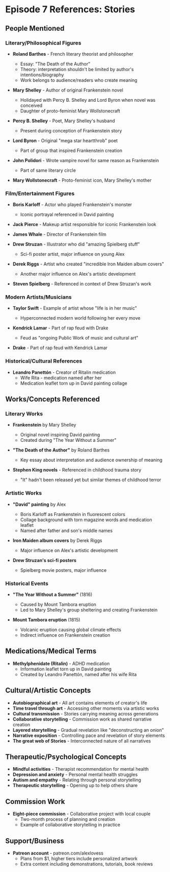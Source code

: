 # Episode 7 References: Stories

## People Mentioned

### Literary/Philosophical Figures
- **Roland Barthes** - French literary theorist and philosopher
  - Essay: "The Death of the Author"
  - Theory: interpretation shouldn't be limited by author's intentions/biography
  - Work belongs to audience/readers who create meaning

- **Mary Shelley** - Author of original Frankenstein novel
  - Holidayed with Percy B. Shelley and Lord Byron when novel was conceived
  - Daughter of proto-feminist Mary Wollstonecraft

- **Percy B. Shelley** - Poet, Mary Shelley's husband
  - Present during conception of Frankenstein story

- **Lord Byron** - Original "mega star heartthrob" poet
  - Part of group that inspired Frankenstein creation

- **John Polidori** - Wrote vampire novel for same reason as Frankenstein
  - Part of same literary circle

- **Mary Wollstonecraft** - Proto-feminist icon, Mary Shelley's mother

### Film/Entertainment Figures
- **Boris Karloff** - Actor who played Frankenstein's monster
  - Iconic portrayal referenced in David painting

- **Jack Pierce** - Makeup artist responsible for iconic Frankenstein look

- **James Whale** - Director of Frankenstein film

- **Drew Struzan** - Illustrator who did "amazing Spielberg stuff"
  - Sci-fi poster artist, major influence on young Alex

- **Derek Riggs** - Artist who created "incredible Iron Maiden album covers"
  - Another major influence on Alex's artistic development

- **Steven Spielberg** - Referenced in context of Drew Struzan's work

### Modern Artists/Musicians
- **Taylor Swift** - Example of artist whose "life is in her music"
  - Hyperconnected modern world following her every move

- **Kendrick Lamar** - Part of rap feud with Drake
  - Feud as "ongoing Public Work of music and cultural art"

- **Drake** - Part of rap feud with Kendrick Lamar

### Historical/Cultural References
- **Leandro Panettón** - Creator of Ritalin medication
  - Wife Rita - medication named after her
  - Medication leaflet torn up in David painting collage

## Works/Concepts Referenced

### Literary Works
- **Frankenstein** by Mary Shelley
  - Original novel inspiring David painting
  - Created during "The Year Without a Summer"

- **"The Death of the Author"** by Roland Barthes
  - Key essay about interpretation and audience ownership of meaning

- **Stephen King novels** - Referenced in childhood trauma story
  - "It" hadn't been released yet but similar themes of childhood terror

### Artistic Works
- **"David" painting** by Alex
  - Boris Karloff as Frankenstein in fluorescent colors
  - Collage background with torn magazine words and medication leaflet
  - Named after father and son's middle names

- **Iron Maiden album covers** by Derek Riggs
  - Major influence on Alex's artistic development

- **Drew Struzan's sci-fi posters**
  - Spielberg movie posters, major influence

### Historical Events
- **"The Year Without a Summer"** (1816)
  - Caused by Mount Tambora eruption
  - Led to Mary Shelley's group sheltering and creating Frankenstein

- **Mount Tambora eruption** (1815)
  - Volcanic eruption causing global climate effects
  - Indirect influence on Frankenstein creation

## Medications/Medical Terms
- **Methylphenidate (Ritalin)** - ADHD medication
  - Information leaflet torn up in David painting
  - Created by Leandro Panettón, named after his wife Rita

## Cultural/Artistic Concepts
- **Autobiographical art** - All art contains elements of creator's life
- **Time travel through art** - Accessing other moments via artistic works
- **Cultural transmission** - Stories carrying meaning across generations
- **Collaborative storytelling** - Commission work as shared narrative creation
- **Layered storytelling** - Gradual revelation like "deconstructing an onion"
- **Narrative exposition** - Controlling pace and revelation of story elements
- **The great web of Stories** - Interconnected nature of all narratives

## Therapeutic/Psychological Concepts
- **Mindful activities** - Therapist recommendation for mental health
- **Depression and anxiety** - Personal mental health struggles
- **Autism and empathy** - Relating through personal storytelling
- **Therapeutic storytelling** - Opening up to help others share

## Commission Work
- **Eight-piece commission** - Collaborative project with local couple
  - Two-month process of planning and creation
  - Example of collaborative storytelling in practice

## Support/Business
- **Patreon account** - patreon.com/alexlovess
  - Plans from $1, higher tiers include personalized artwork
  - Extra content including demonstrations, tutorials, book reviews
